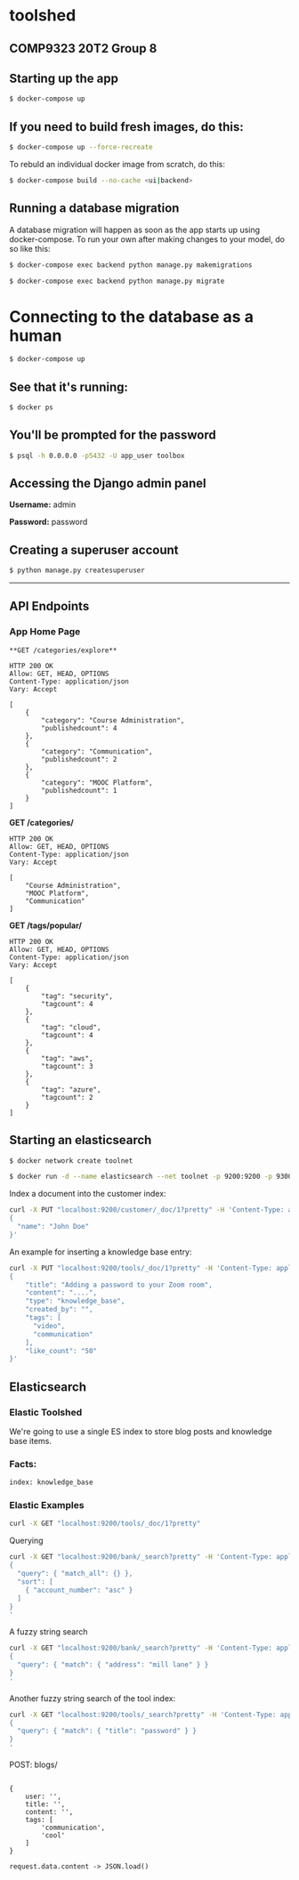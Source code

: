 # toolshed


## COMP9323 20T2 Group 8

## Starting up the app
```bash
$ docker-compose up
```
## If you need to build fresh images, do this:
```bash
$ docker-compose up --force-recreate
```

To rebuld an individual docker image from scratch, do this:
```bash
$ docker-compose build --no-cache <ui|backend>
```

## Running a database migration

A database migration will happen as soon as the app starts up using docker-compose.
To run your own after making changes to your model, do so like this:

```bash
$ docker-compose exec backend python manage.py makemigrations

$ docker-compose exec backend python manage.py migrate
```

# Connecting to the database as a human

```bash
$ docker-compose up
```

## See that it's running:
```bash
$ docker ps
```

## You'll be prompted for the password
```bash
$ psql -h 0.0.0.0 -p5432 -U app_user toolbox
```

## Accessing the Django admin panel
**Username:** admin

**Password:** password

## Creating a superuser account
```bash
$ python manage.py createsuperuser
```
___

## API Endpoints

### App Home Page
```
**GET /categories/explore**
```

```
HTTP 200 OK
Allow: GET, HEAD, OPTIONS
Content-Type: application/json
Vary: Accept

[
    {
        "category": "Course Administration",
        "publishedcount": 4
    },
    {
        "category": "Communication",
        "publishedcount": 2
    },
    {
        "category": "MOOC Platform",
        "publishedcount": 1
    }
]
```

**GET /categories/**
```
HTTP 200 OK
Allow: GET, HEAD, OPTIONS
Content-Type: application/json
Vary: Accept

[
    "Course Administration",
    "MOOC Platform",
    "Communication"
]
```

**GET /tags/popular/**
```
HTTP 200 OK
Allow: GET, HEAD, OPTIONS
Content-Type: application/json
Vary: Accept

[
    {
        "tag": "security",
        "tagcount": 4
    },
    {
        "tag": "cloud",
        "tagcount": 4
    },
    {
        "tag": "aws",
        "tagcount": 3
    },
    {
        "tag": "azure",
        "tagcount": 2
    }
]
```




## Starting an elasticsearch
```bash
$ docker network create toolnet

$ docker run -d --name elasticsearch --net toolnet -p 9200:9200 -p 9300:9300 -e "discovery.type=single-node" elasticsearch:7.8.0
```

Index a document into the customer index:
```bash
curl -X PUT "localhost:9200/customer/_doc/1?pretty" -H 'Content-Type: application/json' -d'
{
  "name": "John Doe"
}'
```

An example for inserting a knowledge base entry:
```bash
curl -X PUT "localhost:9200/tools/_doc/1?pretty" -H 'Content-Type: application/json' -d'
{
    "title": "Adding a password to your Zoom room",
    "content": "....",
    "type": "knowledge_base",
    "created_by": "",
    "tags": [
      "video",
      "communication"
    ],
    "like_count": "50"
}'
```


## Elasticsearch

### Elastic Toolshed
We're going to use a single ES index to store blog posts and knowledge base items.

### Facts:
```bash
index: knowledge_base
```

### Elastic Examples
```bash
curl -X GET "localhost:9200/tools/_doc/1?pretty"
```

Querying
```bash
curl -X GET "localhost:9200/bank/_search?pretty" -H 'Content-Type: application/json' -d'
{
  "query": { "match_all": {} },
  "sort": [
    { "account_number": "asc" }
  ]
}
'
```


A fuzzy string search
```bash
curl -X GET "localhost:9200/bank/_search?pretty" -H 'Content-Type: application/json' -d'
{
  "query": { "match": { "address": "mill lane" } }
}
'
```

Another fuzzy string search of the tool index:
```bash
curl -X GET "localhost:9200/tools/_search?pretty" -H 'Content-Type: application/json' -d'
{
  "query": { "match": { "title": "password" } }
}
'
```




POST: blogs/

```request.data:

{
    user: '',
    title: '',
    content: '',
    tags: [
        'communication',
        'cool'
    ]
}

request.data.content -> JSON.load()
```
